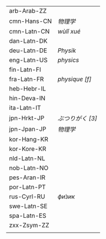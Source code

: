 | | |
|-|-|
| arb-Arab-ZZ |  |
| cmn-Hans-CN | _物理学_ |
| cmn-Latn-CN | _wùlǐ xué_ |
| dan-Latn-DK |  |
| deu-Latn-DE | _Physik_ |
| eng-Latn-US | _physics_ |
| fin-Latn-FI |  |
| fra-Latn-FR | _physique [f]_ |
| heb-Hebr-IL |  |
| hin-Deva-IN |  |
| ita-Latn-IT |  |
| jpn-Hrkt-JP | _ぶつりがく [3]_ |
| jpn-Jpan-JP | _物理学_ |
| kor-Hang-KR |  |
| kor-Kore-KR |  |
| nld-Latn-NL |  |
| nob-Latn-NO |  |
| pes-Aran-IR |  |
| por-Latn-PT |  |
| rus-Cyrl-RU | _фи́зик_ |
| swe-Latn-SE |  |
| spa-Latn-ES |  |
| zxx-Zsym-ZZ |  |
|  |  |
